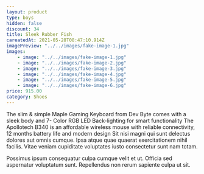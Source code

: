 ```yaml
---
layout: product
type: boys
hidden: false
discount: 34
title: Sleek Rubber Fish
careatedAt: 2021-05-28T08:47:10.914Z
imagePreview: "../../images/fake-image-1.jpg"
images:
    - image: "../../images/fake-image-1.jpg"
    - image: "../../images/fake-image-2.jpg"
    - image: "../../images/fake-image-3.jpg"
    - image: "../../images/fake-image-4.jpg"
    - image: "../../images/fake-image-5.jpg"
    - image: "../../images/fake-image-6.jpg"
price: 915.00
category: Shoes
---
```

The slim & simple Maple Gaming Keyboard from Dev Byte comes with a sleek body and 7- Color RGB LED Back-lighting for smart functionality
The Apollotech B340 is an affordable wireless mouse with reliable connectivity, 12 months battery life and modern design
Sit nisi magni qui sunt delectus dolores aut omnis cumque. Ipsa atque quae quaerat exercitationem nihil facilis. Vitae veniam cupiditate voluptates iusto consectetur sunt nam totam.
 Possimus ipsum consequatur culpa cumque velit et ut. Officia sed aspernatur voluptatum sunt. Repellendus non rerum sapiente culpa ut sit.
